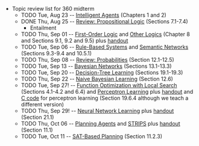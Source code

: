 - Topic review list for 360 midterm
	- TODO Tue, Aug 23 -- [Intelligent Agents](http://idm-lab.org/wiki/360-Fall22/index.php/Main/Schedule?action=download&upname=Intelligent_Agents.pdf) (Chapters 1 and 2)
	- DONE Thu, Aug 25 -- [Review: Propositional Logic](http://idm-lab.org/wiki/360-Fall22/index.php/Main/Schedule?action=download&upname=Propositional_Logic.pdf) (Sections 7.1-7.4)
		- Entailment
	- TODO Thu, Sep 01 -- [First-Order Logic](http://idm-lab.org/wiki/360-Fall22/index.php/Main/Schedule?action=download&upname=First_Order_Logic.pdf) and [Other Logics](http://idm-lab.org/wiki/360-Fall22/index.php/Main/Schedule?action=download&upname=Fuzzy_and_Temporal_Logic.pdf) (Chapter 8 and Sections 9.1, 9.2 and 9.5) plus [handout](http://idm-lab.org/wiki/360-Fall22/index.php/Main/Schedule?action=download&upname=fol.pdf)
	- TODO Tue, Sep 06 -- [Rule-Based Systems](http://idm-lab.org/wiki/360-Fall22/index.php/Main/Schedule?action=download&upname=Rule-Based_Systems.pdf) and [Semantic Networks](http://idm-lab.org/wiki/360-Fall22/index.php/Main/Schedule?action=download&upname=Semantic_Networks.pdf) (Sections 9.3-9.4 and 10.5.1)
	- TODO Thu, Sep 08 -- [Review: Probabilities](http://idm-lab.org/wiki/360-Fall22/index.php/Main/Schedule?action=download&upname=Probabilities.pdf) (Section 12.1-12.5)
	- TODO Tue, Sep 13 -- [Bayesian Networks](http://idm-lab.org/wiki/360-Fall22/index.php/Main/Schedule?action=download&upname=Bayesian_Networks.pdf) (Sections 13.1-13.3)
	- TODO Tue, Sep 20 -- [Decision-Tree Learning](http://idm-lab.org/wiki/360-Fall22/index.php/Main/Schedule?action=download&upname=Decision_Trees.pdf) (Sections 19.1-19.3)
	- TODO Thu, Sep 22 -- [Naive Bayesian Learning](http://idm-lab.org/wiki/360-Fall22/index.php/Main/Schedule?action=download&upname=Naive_Bayesian_Learning.pdf) (Section 12.6)
	- TODO Tue, Sep 27! -- [Function Optimization with Local Search](http://idm-lab.org/wiki/360-Fall22/index.php/Main/Schedule?action=download&upname=Local_Search.pdf) (Sections 4.1-4.2 and 6.4) and [Perceptron Learning](http://idm-lab.org/wiki/360-Fall22/index.php/Main/Schedule?action=download&upname=Perceptrons.pdf) plus [handout](http://idm-lab.org/wiki/360-Fall22/index.php/Main/Schedule?action=download&upname=Perceptron_Learning.pdf) and [C code](http://idm-lab.org/wiki/360-Fall22/index.php/Main/Schedule?action=download&upname=Perceptron_Learning.txt) for perceptron learning (Section 19.6.4 although we teach a different version)
	- TODO Thu, Sep 29! -- [Neural Network Learning](http://idm-lab.org/wiki/360-Fall22/index.php/Main/Schedule?action=download&upname=Neural_Networks.pdf) plus [handout](http://idm-lab.org/wiki/360-Fall22/index.php/Main/Schedule?action=download&upname=neuralnetworks.pdf) (Section 21.1)
	- TODO Thu, Oct 06 -- [Planning Agents](http://idm-lab.org/wiki/360-Fall22/index.php/Main/Schedule?action=download&upname=Planning_Agents.pdf) and [STRIPS](http://idm-lab.org/wiki/360-Fall22/index.php/Main/Schedule?action=download&upname=Strips.pdf) plus [handout](http://idm-lab.org/wiki/360-Fall22/index.php/Main/Schedule?action=download&upname=strips-handout.pdf) (Section 11.1)
	- TODO Tue, Oct 11 -- [SAT-Based Planning](http://idm-lab.org/wiki/360-Fall22/index.php/Main/Schedule?action=download&upname=SAT-Based_Planning.pdf) (Section 11.2.3)